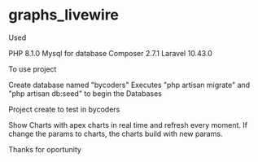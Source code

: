 # graphs_livewire

Used

PHP 8.1.0
Mysql for database
Composer 2.7.1
Laravel 10.43.0

To use project

Create database named "bycoders"
Executes "php artisan migrate" and "php artisan db:seed" to begin the Databases

Project create to test in bycoders

Show Charts with apex charts in real time and refresh every moment.
If change the params to charts, the charts build with new params.

Thanks for oportunity

